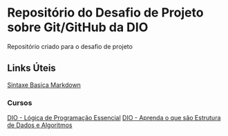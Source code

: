 # Repositório do Desafio de Projeto sobre Git/GitHub da DIO
Repositório criado para o desafio de projeto

## Links Úteis
[Sintaxe Basica Markdown](https://www.markdownguide.org/basic-syntax/)

### Cursos
[DIO - Lógica de Programação Essencial](https://github.com/LeandroFiore/dio-desafio-github-primeiro-repositorio/tree/main/DIO%20-%20L%C3%B3gica%20de%20Programa%C3%A7%C3%A3o%20Essencial)
[DIO - Aprenda o que são Estrutura de Dados e Algoritmos](https://github.com/LeandroFiore/dio-desafio-github-primeiro-repositorio/tree/main/DIO%20-%20Aprenda%20o%20que%20s%C3%A3o%20Estrutura%20de%20Dados%20e%20Algoritmos)
